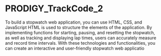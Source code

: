 # PRODIGY_TrackCode_2
To build a stopwatch web application, you can use HTML, CSS, and JavaScript HTML is used to structure the elements of the application. By implementing functions for starting, pausing, and resetting the stopwatch, as well as tracking and displaying lap times, users can accurately measure and record time intervals. With these technologies and functionalities, you can create an interactive and user-friendly stopwatch web applicatio
